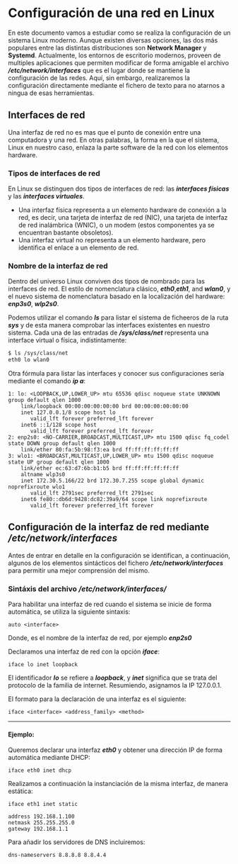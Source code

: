 # Configuración de una red en Linux 
En este documento vamos a estudiar como se realiza la configuración de un sistema Linux moderno. Aunque existen diversas opciones, las dos más populares entre las distintas distribuciones son **Network Manager** y **Systemd**.
Actualmente, los entornos de escritorio modernos, proveen de multiples aplicaciones que permiten modificar de forma amigable el archivo ***/etc/network/interfaces*** que es el lugar donde se mantiene la configuración de las redes. Aquí, sin embargo, realizaremos la configuración directamente mediante el fichero de texto para no atarnos a ningua de esas herramientas.

## Interfaces de red

Una interfaz de red no es mas que el punto de conexión entre una computadora y una red. En otras palabras, la forma en la que el sistema, Linux en nuestro caso, enlaza la parte software de la red con los elementos hardware.

### Tipos de interfaces de red
En Linux se distinguen dos tipos de interfaces de red: las ***interfaces físicas*** y las ***interfaces virtuales***.
* Una interfaz física representa a un elemento hardware de conexión a la red, es decir, una tarjeta de interfaz de red (NIC), una tarjeta de interfaz de red inalámbrica (WNIC), o un modem (estos componentes ya se encuentran bastante obsoletos).
* Una interfaz virtual no representa a un elemento hardware, pero identifica el enlace a un elemento de red. 

### Nombre de la interfaz de red
Dentro del universo Linux conviven dos tipos de nombrado para las interfaces de red. El estilo de nomenclatura clásico, ***eth0***,***eth1***, and ***wlan0***, y el nuevo sistema de nomenclatura basado en la localización del hardware: ***enp3s0***, ***wlp2s0***.

Podemos utilizar el comando ***ls*** para listar el sistema de ficheeros de la ruta ***sys*** y de esta manera comprobar las interfaces existentes en nuestro sistema. Cada una de las entradas de ***/sys/class/net*** representa una interface virtual o física, indistintamente:
```bash
$ ls /sys/class/net
eth0 lo wlan0 
```

Otra fórmula para listar las interfaces y conocer sus configuraciones sería mediante el comando ***ip a***:
```
1: lo: <LOOPBACK,UP,LOWER_UP> mtu 65536 qdisc noqueue state UNKNOWN group default qlen 1000
    link/loopback 00:00:00:00:00:00 brd 00:00:00:00:00:00
    inet 127.0.0.1/8 scope host lo
       valid_lft forever preferred_lft forever
    inet6 ::1/128 scope host 
       valid_lft forever preferred_lft forever
2: enp2s0: <NO-CARRIER,BROADCAST,MULTICAST,UP> mtu 1500 qdisc fq_codel state DOWN group default qlen 1000
    link/ether 80:fa:5b:98:f3:ea brd ff:ff:ff:ff:ff:ff
3: wlo1: <BROADCAST,MULTICAST,UP,LOWER_UP> mtu 1500 qdisc noqueue state UP group default qlen 1000
    link/ether ec:63:d7:6b:b1:b5 brd ff:ff:ff:ff:ff:ff
    altname wlp3s0
    inet 172.30.5.166/22 brd 172.30.7.255 scope global dynamic noprefixroute wlo1
       valid_lft 2791sec preferred_lft 2791sec
    inet6 fe80::db6d:9428:dc82:39a9/64 scope link noprefixroute 
       valid_lft forever preferred_lft forever

```

## Configuración de la interfaz de red mediante ***/etc/network/interfaces***

Antes de entrar en detalle en la configuración se identifican, a continuación, algunos de los elementos sintácticos del fichero ***/etc/network/interfaces*** para permitir una mejor comprensión del mismo.

### Sintáxis del archivo ***/etc/network/interfaces/***

Para habilitar una interfaz de red cuando el sistema se inicie de forma automática, se utiliza la siguiente sintaxis:
```
auto <interface>
```
Donde, <interface> es el nombre de la interfaz de red, por ejemplo ***enp2s0***

Declaramos una interfaz de red con la opción ***iface***:
```
iface lo inet loopback 
```
El identificador ***lo*** se refiere a ***loopback***, y ***inet*** significa que se trata del protocolo de la familia de internet. Resumiendo, asignamos la IP 127.0.0.1.

El formato para la declaración de una interfaz es el siguiente:
```
iface <interface> <address_family> <method>
```
----

#### Ejemplo:
 Queremos declarar una interfaz ***eth0*** y obtener una dirección IP de forma automática 
 mediante DHCP:
```
iface eth0 inet dhcp
```
 Realizamos a continuación la instanciación de la misma interfaz, de manera estática:
```
iface eth1 inet static 

address 192.168.1.100 
netmask 255.255.255.0 
gateway 192.168.1.1
```
 Para añadir los servidores de DNS incluiremos:
```
dns-nameservers 8.8.8.8 8.8.4.4
```
